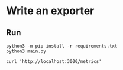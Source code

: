 # Write an exporter

## Run
```
python3 -m pip install -r requirements.txt
python3 main.py

curl 'http://localhost:3000/metrics'
```